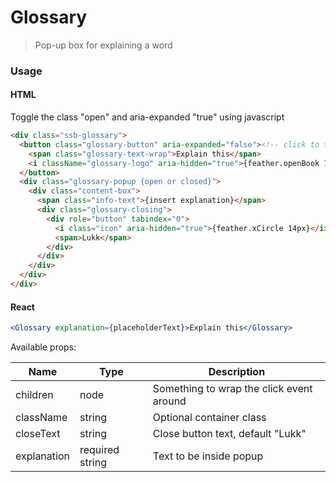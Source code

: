 Glossary
========

> Pop-up box for explaining a word

### Usage

#### HTML
Toggle the class "open" and aria-expanded "true" using javascript
```html
<div class="ssb-glossary">
  <button class="glossary-button" aria-expanded="false"><!-- click to toggle 'open' class -->
    <span class="glossary-text-wrap">Explain this</span>
    <i className="glossary-logo" aria-hidden="true">{feather.openBook 12px}</i>
  </button>
  <div class="glossary-popup {open or closed}">
    <div class="content-box">
      <span class="info-text">{insert explanation}</span>
      <div class="glossary-closing">
        <div role="button" tabindex="0">
          <i class="icon" aria-hidden="true">{feather.xCircle 14px}</i>
          <span>Lukk</span>
        </div>
      </div>
    </div>
  </div>
</div>
```

#### React

```jsx harmony
<Glossary explanation={placeholderText}>Explain this</Glossary>
```

Available props:

| Name       | Type           | Description  |
| ---------- | ------------- | ----- |
| children | node | Something to wrap the click event around |
| className   | string | Optional container class|
| closeText | string | Close button text, default "Lukk"  |
| explanation | required string | Text to be inside popup |
